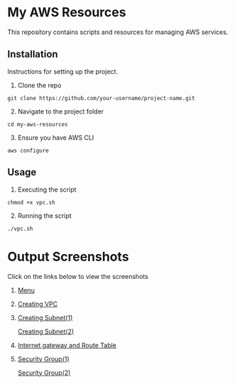# My AWS Resources

This repository contains scripts and resources for managing AWS services.

## Installation

Instructions for setting up the project.
 1. Clone the repo  

 `git clone https://github.com/your-username/project-name.git`  

2. Navigate to the project folder

`cd my-aws-resources`

3. Ensure you have AWS CLI

`aws configure`



## Usage

1. Executing the script 

`chmod +x vpc.sh`

2. Running the script

`./vpc.sh`


# Output Screenshots  

Click on the links below to view the screenshots

1. [Menu](Screenshot/VPC1.png)  

2. [Creating VPC](Screenshot/VPC2.png)  

3. [Creating Subnet(1)](Screenshot/VPC3.png)  

   [Creating Subnet(2)](Screenshot/VPC4.png)  

4. [Internet gateway and Route Table](Screenshot/VPC5.png)  

5. [Security Group(1)](Screenshot/VPC6.png)  

   [Security Group(2)](Screenshot/VPC7.png)  






